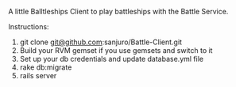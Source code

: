 A little Balltleships Client to play battleships with the Battle Service.

Instructions:

1. git clone git@github.com:sanjuro/Battle-Client.git
2. Build your RVM gemset if you use gemsets and switch to it
3. Set up your db credentials and update database.yml file
4. rake db:migrate
5. rails server
